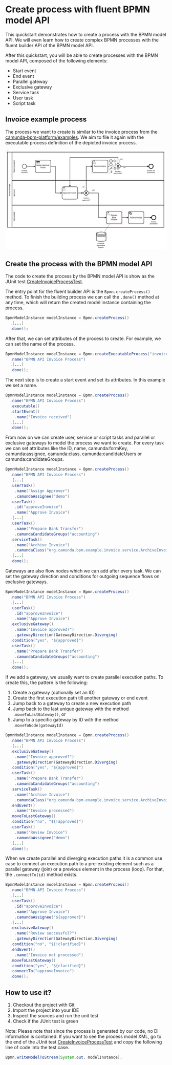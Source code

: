 # Create process with fluent BPMN model API

This quickstart demonstrates how to create a process with the BPMN model API. We
will even learn how to create complex BPMN processes with the fluent builder API of the
BPMN model API.

After this quickstart, you will be able to create processes with the
BPMN model API, composed of the following elements:

* Start event
* End event
* Parallel gateway
* Exclusive gateway
* Service task
* User task
* Script task

## Invoice example process

The process we want to create is similar to the invoice process from the [camunda-bpm-platform/examples][1].
We aim to file it again with the executable process definition of the depicted invoice process.

![Invoice Process][3]

## Create the process with the BPMN model API

The code to create the process by the BPMN model API is show as the JUnit test [CreateInvoiceProcessTest][4].

The entry point for the fluent builder API is the `Bpmn.createProcess()` method. To finish the
building process we can call the `.done()` method at any time, which will return the
created model instance containing the process.

```java
BpmnModelInstance modelInstance = Bpmn.createProcess()
  .[...]
  .done();
```

After that, we can set attributes of the process to create. For example, we can set the name
of the process.

```java
BpmnModelInstance modelInstance = Bpmn.createExecutableProcess("invoice")
  .name("BPMN API Invoice Process")
  .[...]
  .done();
```

The next step is to create a start event and set its attributes. In this example we set
a name.

```java
BpmnModelInstance modelInstance = Bpmn.createProcess()
  .name("BPMN API Invoice Process")
  .executable()
  .startEvent()
    .name("Invoice received")
  .[...]
  .done();
```

From now on we can create user, service or script tasks and parallel or exclusive gateways to
model the process we want to create. For every task we can set attributes like the ID, name, camunda:formKey,
camunda:assignee, camunda:class, camunda:candidateUsers or camunda:candidateGroups.

```java
BpmnModelInstance modelInstance = Bpmn.createProcess()
  .name("BPMN API Invoice Process")
  .[...]
  .userTask()
    .name("Assign Approver")
    .camundaAssignee("demo")
  .userTask()
    .id("approveInvoice")
    .name("Approve Invoice")
  .[...]
  .userTask()
    .name("Prepare Bank Transfer")
    .camundaCandidateGroups("accounting")
  .serviceTask()
    .name("Archive Invoice")
    .camundaClass("org.camunda.bpm.example.invoice.service.ArchiveInvoiceService")
  .[...]
  .done();
```

Gateways are also flow nodes which we can add after every task. We can set the
gateway direction and conditions for outgoing sequence flows on exclusive gateways.

```java
BpmnModelInstance modelInstance = Bpmn.createProcess()
  .name("BPMN API Invoice Process")
  .[...]
  .userTask()
    .id("approveInvoice")
    .name("Approve Invoice")
  .exclusiveGateway()
    .name("Invoice approved?")
    .gatewayDirection(GatewayDirection.Diverging)
  .condition("yes", "${approved}")
  .userTask()
    .name("Prepare Bank Transfer")
    .camundaCandidateGroups("accounting")
  .[...]
  .done();
```

If we add a gateway, we usually want to create parallel execution paths. To create this,
the pattern is the following:

1. Create a gateway (optionally set an ID)
2. Create the first execution path till another gateway or end event
3. Jump back to a gateway to create a new execution path
 1. Jump back to the last unique gateway with the method `.moveToLastGateway()`, or
 2. Jump to a specific gateway by ID with the method `.moveToNode(gatewayId)`

```java
BpmnModelInstance modelInstance = Bpmn.createProcess()
  .name("BPMN API Invoice Process")
  .[...]
  .exclusiveGateway()
    .name("Invoice approved?")
    .gatewayDirection(GatewayDirection.Diverging)
  .condition("yes", "${approved}")
  .userTask()
    .name("Prepare Bank Transfer")
    .camundaCandidateGroups("accounting")
  .serviceTask()
    .name("Archive Invoice")
    .camundaClass("org.camunda.bpm.example.invoice.service.ArchiveInvoiceService")
  .endEvent()
    .name("Invoice processed")
  .moveToLastGateway()
  .condition("no", "${!approved}")
  .userTask()
    .name("Review Invoice")
    .camundaAssignee("demo")
  .[...]
  .done();
```

When we create parallel and diverging execution paths it is a common use case to
connect an execution path to a pre-existing element such as a parallel
gateway (join) or a previous element in the process (loop). For that, the
`.connectTo(id)` method exists.

```java
BpmnModelInstance modelInstance = Bpmn.createProcess()
  .name("BPMN API Invoice Process")
  .[...]
  .userTask()
    .id("approveInvoice")
    .name("Approve Invoice")
    .camundaAssignee("${approver}")
  .[...]
  .exclusiveGateway()
    .name("Review successful?")
    .gatewayDirection(GatewayDirection.Diverging)
  .condition("no", "${!clarified}")
  .endEvent()
    .name("Invoice not processed")
  .moveToLastGateway()
  .condition("yes", "${clarified}")
  .connectTo("approveInvoice")
  .done();
```

## How to use it?

1. Checkout the project with Git
2. Import the project into your IDE
3. Inspect the sources and run the unit test
4. Check if the JUnit test is green

Note: Please note that since the process is generated by our code, no DI information is contained. If you want to see the
process model XML, go to the end of the JUnit test [CreateInvoiceProcessTest][4] and copy the following line of code into the test case.

```java
Bpmn.writeModelToStream(System.out, modelInstance);
```

[1]: https://github.com/camunda/camunda-bpm-platform/tree/master/examples/invoice
[3]: invoice.png
[4]: src/test/java/org/camunda/bpm/quickstart/CreateInvoiceProcessTest.java
[5]: https://github.com/camunda/camunda-bpmn-model
